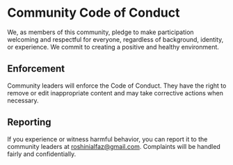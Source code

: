 # Community Code of Conduct

We, as members of this community, pledge to make participation welcoming and respectful for everyone, regardless of background, identity, or experience. We commit to creating a positive and healthy environment.

## Enforcement
Community leaders will enforce the Code of Conduct. They have the right to remove or edit inappropriate content and may take corrective actions when necessary.

## Reporting
If you experience or witness harmful behavior, you can report it to the community leaders at roshinialfaz@gmail.com. Complaints will be handled fairly and confidentially.
